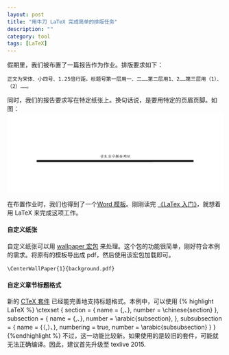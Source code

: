 ```yaml
---
layout: post
title: "用牛刀 LaTeX 完成简单的排版任务"
description: ""
category: tool
tags: [LaTeX]
---
```


假期里，我们被布置了一篇报告作为作业。排版要求如下：
```
正文为宋体、小四号、1.25倍行距。标题号第一层用一、二……第二层用1、2……第三层用（1）、（2）……。
```

同时，我们的报告要求写在特定纸张上。换句话说，是要用特定的页眉页脚。如图：
![Example](/images/LaTeX/for-use-latex-for-boring-job/example.png)

在布置作业时，我们也得到了一个[Word 模板][template]。刚刚读完 [《LaTex 入门》][book]，就想着用 LaTeX 来完成这项工作。

#### 自定义纸张
自定义纸张可以用 [wallpaper 宏包](https://www.ctan.org/pkg/wallpaper) 来处理。这个包的功能很简单，刚好符合本例的需求。将原有的模板导出成 pdf，然后使用该宏包加载即可。


```
\CenterWallPaper{1}{background.pdf}
```

#### 自定义章节标题格式
新的 [CTeX 套件][CTeX] 已经能完善地支持标题格式。本例中，可以使用
{% highlight LaTeX %}
\ctexset {
	section = {
		name = {,、},
		number = \chinese{section}
	},
	subsection = {
		name = {,、},
		number = \arabic{subsection},
	},
	subsubsection = {
		name = {（,）、},
		numbering = true,
		number = \arabic{subsubsection}
	}
}
{%endhighlight %}
不过，这一功能比较新。如果使用的是较旧的套件，可能就无法正确编译。因此，建议首先升级至 texlive 2015.

[template]: /downloads/LaTeX/example/template-for-use-latex-for-boring-job.docx
[book]: http://www.amazon.cn/gp/product/B00D1APK0G/ref=as_li_ss_tl?ie=UTF8&camp=536&creative=3132&creativeASIN=B00D1APK0G&linkCode=as2&tag=blo-23
[CTeX]: https://www.tug.org/texlive//Contents/live/texmf-dist/doc/latex/ctex/ctex.pdf
